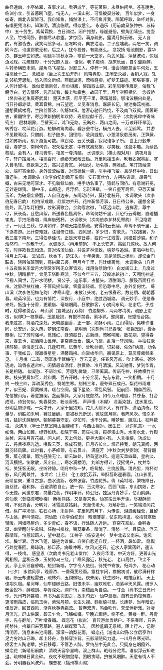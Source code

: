 <!-- { "loadSidebar": true } -->
曲径通幽，小亭依翠，春事才过。看笋成竿，等花著果，永昼供闲坐。苍苍晚色，临渊小立，引首暮鸥飞堕。悄无人，一溪山影，可惜被渠分破。 
百年似梦，一身如寄，南北去留皆可。我自知鱼，翛然濠上，不问鱼非我。隔篱呼取，举杯对影，有唱更凭谁和。知渊明，清流临赋，得似恁么。 
永遇乐（用前韵呈张仲宗、苏粹中）
五十劳生，紫髯霜换，白日驹过。闭户推愁，缘崖避俗，壁角团蒲坐。提壶人至，竹根同卧，醉帽尽从欹堕。梦惊回，满身疏影，露滴月斜云破。 
无人自酌，有邀皆去，我笑两翁多可。忍冻吟诗，典衣沽酒，二子应嗤我。两忘一笑，调同今古，谁道郢歌无和。后之人，犹今视昔，有能继么。 
念奴娇
瑶池倒影，露华浓、群玉峰峦如洗。明镜平铺秋水净，寒锁一天空翠。荷芰风摇，萍蘩波动，惊起鱼龙戏。扶疏桂影，十分光照人世。 
谁似。老子痴顽，胡床危坐，自引壶觞醉。斗转参横歌未彻，屋角乌飞星坠。对影三人，停杯一问，谁会骑鲸意金牛何处，玉楼高耸十二。 
念奴娇（坐上次王伯开韵）
风帘弄影，正闲堂永昼，香销人寂。轧轧邻机芳思乱，愁入回文新织。燕蹴巢泥，莺喧庭柳，好梦无踪迹。那堪春事，背人何计留得。 
谁似爱酒南邻，岸巾坦腹，醉踏西山碧。彩笔阳春传雁足，催我飞觞浮白。老去情怀，凭君试看，鬓上秋霜色。故园千里，月华空照相忆。 
念奴娇（癸卯亲老生辰寄武昌）
楚天木落，际平芜千里，寒霜凝碧。鄂渚波横何处是，当日孙郎赤壁。黄耳音稀，白云望远，又见春消息。嘉辰长记，谢池梅蕊初摘。 
遥想黄鹤楼高，兰阶丝管沸，传觞如织。倦客心驰归路绕，不及南飞双翼。固著斑衣，重翻锦字，寄远供新拍明年欢侍，寿期应献千百。 
三段子（次韵苏粹中寄咏筠庄）
层林烟霁，巨壁天半，鸿飞无路。云断处、两山之间，十万琅玕环翠羽。转秀谷、枕萍花汀溆。短柳疏篱向暮。看卧垄牛归，横舟人去，平芜鸥鹭。 
并游不见鞭鸾侣。只僧前、松子随步。回径险、凌风遐想，小憩清泉欹茂树。正笋蕨、过如苏新雨。矶下游鱼可数。纵窈窕、云关长启，寂寂谁争子所。 
世上丹毂朱缨，春梦觉、南柯何许。况荣枯无定，中有欢离愁聚。尽笑我、诧盘中趣。为续昌黎赋。会有人，秣马膏车，相属一尊清醑。 
水调歌头（横山阁对月）
清夜月当午，轩户踏层冰。楼高百尺，缥缈天阙敞云扃。万里风摇玉树，吹我衣裾零乱、寒入骨毛轻。径欲乘之去，高兴送青冥。 
神仙说，功名事，两难成。苇汀筠岫深处、端可寄余龄。身外营营姑置，对景掀髯一笑，引手接飞萤。且尽杯中物，日出事还生。 
水调歌头（次李伯纪韵趣开东阁）
安石寓丝竹，方朔杂诙谐。昂霄气概，古来无地可容才。不见骑鲸仙伯，唾手功名事了，猿鹤与同侪。有意谢轩冕，无计避嫌猜。 
静中乐，山照座，月浮杯。忘形湛辈，一笑丘壑写高怀。只恐天催玉斧，为破烟尘昏翳，人自日边来。东阁动诗兴，莫待北枝开。 
水调歌头（次李伯纪春日韵）
松柏渐成趣，红紫勿齐开。花神靳惜芳事，日日待公来。遥想金葵侧处，素月华灯相照，妆影满歌台。余韵写宫徵，飞落远山隈。 
逃禅客，尊中尽，厌长斋。且愁风絮，断送春色揽离怀。命驾何妨千里，只恐行云碍辙，直磴插崔嵬。手拍阳春唱，隔岸借残杯。 
水调歌头（次向伯恭芗林见寄韵）
不见隐君子，一月比三秋。惊涛如许，梦魂无路绝横流。安得如云长翮，命驾不须千里，上下逐君游。此计杳难就，注目倚江楼。 
西风里，多少恨，寄歌头。飞奴接翼，为我三度下南州。三得伯恭佳词。正是天寒日暮，独钓一江残雪，风猎碧莎裘。和子浩然句，一酌散千忧。 
水调歌头（再用前韵）
不上长安道，霜鬓几惊秋。故人何在，时序欺我去如流。赏对洛滨仙伯，共说芗林佳致，魂梦与追游。更唱中秋句，得月上东楼。 
云岩底，秋香下，楚江头。十年笑傲、真是骑鹤上扬州。却忆金门联辔，晓殿催班同到，高拱翠云裘。明月今千里，何计缓离忧。 
水调歌头（八月十五夜集长乐堂月大明常岁所无众客皆欢。戏用伯恭韵作）
白发闽江上，几度过中秋。阴晴相半，曾见玉塔卧寒流。不似今年三五，皎皎冰轮初上，天阙恍神游。下视人间世，万户水明楼。 
贤公子，追乐事，占鳌头。酒酣喝月、腰鼓百面打凉州。沈醉尽扶红袖，不管风摇仙掌，零露湿轻裘。但恐尊中尽，身外复何忧。 
蓦山溪（次李伯纪梅花韵）
冲寒山意，未放江头树。老去恨春迟，数花期、朝朝暮暮。疏英冷蕊，也为有情忙，深夜月，小庭中，绝胜西城路。 
调元妙手，便是春来处。酝造十分香，更暖借、毫端烟雨。狂歌醉客，小摘问东风，花谢后，子成时，趁得和羹否。 
蓦山溪（宣城丞厅双梅）
竹边柳外，两两寒梅树。疏影上帘栊，似却□一枝横暮。玉肌瘦损，有恨不禁春，萦冰珮，整风裳，怅望瑶台路。 
我来胜赏，持酒花深处。天晓酿幽香，正一霎、如酥小雨。江山得助，臭味许谁同，长安远，故人疏，梦到江南否。 
昆明池（次韵尚书兄春晚）
帐锦笼庭，囊香飘榭，过了芳时强半。觅残红、蜂须趁日，占新绿、莺喉咤暖。数花期、望得春来，春去也、把酒南山谁伴。更帘幕垂垂，恼人飞絮，乱落一轩风晚。 
手拍狂歌挥醉碗。笑浪走江头，几逢归燕。忆黄华、曾吹纱帽，讶彩楼、催攽F纨扇。功名事、于我如云，谩赢得星星，满簪霜换。向棠棣华间，鶺鴒原上，莫厌尊罍频来见。 
十月桃（二首，同富季申赋梅花）
浮云无定，任春风万点，吹上寒枝。砌外珑璁，暗香夜透帘帏。闲情最宜酒伴，胜黄昏、冷月清溪。风流谢傅，梦到华胥，长是相随。 
似凝愁、不语谁知。芳思乱微酸，已带离离。传语花神，任教横竹三吹。枝头要看如豆，趁和羹、百卉开时。十分金蕊，先与东君，一笑相期。 
十月桃
一枝三四，弄疏英秀色，特地生寒。刻楮三年，谩夸煮石成丹。梨花带雨难并，似玉妃、寂寞微潸。瑶台空阔，露下星坠，零乱风鬟。 
记前回、拥盖西园。花信被山烟，著意邀阑。盏面横斜，大家月底颓然。如今万点难缀，共苍苔、打合成班。诗翁何似，劝春莫交，粉淡香残。 
声声慢（木犀）
龙涎染就，沈水薰成，分明乱屑琼瑰。一朵才开，人家十里须知。花儿大则不大，有许多、潇洒清奇。较量尽，诮胜如末利，赛过酴醿。 
更被秋光断送，微放些月照，著阵风吹。恼杀多情，猛拚沈醉酬伊。朝朝暮暮守定，尽忙时、也不分离。睡梦里，胆瓶儿、枕畔数枝。 
永遇乐（学士兄筑室南山拒梗峰下，与西山相对。因生日，以词见意）
一水如绳，两山如翼，绿野如绣。松院干霄，筠庄枕浪，揽尽溪山秀。水南水北，竹舆兰棹，来往月宵花昼。问人间、天上何处，更寻大围小有。 
人言拒梗，功成仙去，丹鼎夜寒光透。唤取云英，炼成石髓，日月齐长久。烦君挟我，朝元真阙，两翼羽轻风骤。此时看，小茅峰顶，有云贯斗。 
满庭芳（中秋次刘梦弼韵）
荷背翻黄，蕉心滴翠，雨洗庭院无尘。断云缺处，矫首望冰轮。迤逦天垂四幕，星杓淡、河汉横银。笙歌散，风帘自上，寒水满楼明。 
刘郎方得计，钗摇绣户，枕并华裀。笑狂客无眠，坐听钟鲸。明月中秋一梦，临鸳甃、三绕殷勤。清光里，持杯对影，风月两兼并。 
水龙吟（上巳）
化工收拾芳菲，晕酥翦彩迎春禊。江山影里，泰阶星聚，重寻古意。曲水流觞，晚林张宴，竹边花外。倩飞英衬地，繁枝障日，游丝驻，羲和旆。 
云避清歌自止。放一钩、玉沈寒水。西园飞盖，东山携妓，古今无愧。闻道东君，商量花蕊，作明年计。待公归，独运丹青妙手，忆山阴醉。 
洞仙歌（登临漳城咏梅）
断桥斜路，又是春来也。仙掌挼云半开谢。尽凝酥砌粉，不似真香，分明对、冰雪肌肤姑射。 
天涯伤老大，万斛新愁，一笑端须问花借。纵广平冷淡，铁石心肠，未拚得、花里风前月下。为传语、游蜂缓经营，且留与山翁，醉吟清夜。 
洞仙歌（次李伯纪韵）
残烟薄雾，仗东风排遣。收拾轻寒做轻暖。问墙隅屋角，多少青红，春不语，行处随人近远。 
穿帘花影乱。金鸭香温，幽梦醒时午禽啭。任抛书推枕，嚼蕊攀条，暗消了、清愁一半。且莫放、浮云蔽晴晖，怕惹起羁人，望中凝恋。 
江神子（临安道中）
梦中北去又南来。饱风埃。鬓华衰。浮木飞蓬，踪迹为谁催。自笑自悲还自误，一杯酒，鼻如雷。 
晓舆行处觉春回。屑琼瑰。糁□苔。病眼冲寒，欲闭又还开。近水人家篱落畔，遥认得，一枝梅。 
感皇恩（次韵尚书兄老山堂作）
入夜月华清，中天方好。更著山光两相照。星稀云净，玉树惊乌三绕。广寒风露近，秋光老。 
老山高胜，飞尘不到。亭上仙翁自昏晓。短封新唱，字字令人绝倒。待凭书寄恨，归鸿少。 
花心动（七夕）
水馆风亭，晚香浓、一番荷芰经雨。簟枕乍闲，襟裾初试，散尽满轩袢暑。断云却送轻雷去，疏林外、玉钩微吐。夜未阑，秋生败叶，暗摧庭树。 
天上佳期久阻。星河畔，仙车缥缈云路。旧恨未平，幽欢难驻，洒落半天风露。绮罗人散金猊冷，醉魂到、华胥深处。洞户悄，南楼画角自语。 
一寸金（尚书生日光州作。光州芍药甚顺，尚书为品次图之，故未句云）
仙李盘根，自有云仍霭芳裔。更溜雨霜皮，临风玉树，紫髯丹颊，长生久视。鹤帐琅书至。长庚梦、当年暗记。佳辰近，回首西风，渐喜秋英弄霜蕊。 
暂卷双旌，鸣金吹竹，蓂堂伴新戏。对璧月流光，屏山供翠，碧云乍合，飞觞如缀。早晚岩廊侍。终不负、黄楼一醉。丹青手、先与翻阶，万叶增春媚。 
蝶恋花（拟古）
百尺游丝当绣户。不系春晖，只系闲愁住。拾翠归来芳草路。避人蝴蝶双飞去。 
因脸羞眉无意绪。陌上行人，记得清明否。消息未来池阁暮。濛濛一饷梨花雨。 
蝶恋花（游南山过陈公立后亭作）
足力穷时山已晦。却上轻舟，急棹穿沙背。云影渐随风力退。一川月白寒光碎。 
唤客主人陶谢辈。拂石移尊，不管游人醉。罗绮丛中无此会。只疑身在烟霞外。 
蝶恋花（新晴用前韵）
清晓天容争显晦。溪上群山，戢戢分驼背。谁似浮云知进退。疏林嫩日黄金碎。 
夜枕不眠憎鼠辈。困眼贪晴，拚被风烟醉。天意有情人不会。分明置我风波外。 
蝶恋花（福州横山阁）
